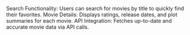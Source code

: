 Search Functionality: Users can search for movies by title to quickly find their favorites.
 Movie Details: Displays ratings, release dates, and plot summaries for each movie.
 API Integration: Fetches up-to-date and accurate movie data via API calls.
